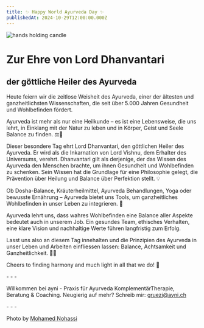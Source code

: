 ```yaml
---
title: ✨ Happy World Ayurveda Day ✨
publishedAt: 2024-10-29T12:00:00.000Z
---
```

![hands holding candle](/images/29_dhanvantari.webp "Hand holding a candle for Dhantera")

# Zur Ehre von Lord Dhanvantari

## der göttliche Heiler des Ayurveda

Heute feiern wir die zeitlose Weisheit des Ayurveda, einer der ältesten und ganzheitlichsten Wissenschaften, die seit über 5.000 Jahren Gesundheit und Wohlbefinden fördert. 

Ayurveda ist mehr als nur eine Heilkunde – es ist eine Lebensweise, die uns lehrt, in Einklang mit der Natur zu leben und in Körper, Geist und Seele Balance zu finden. ⚖️🌱

Dieser besondere Tag ehrt Lord Dhanvantari, den göttlichen Heiler des Ayurveda. Er wird als die Inkarnation von Lord Vishnu, dem Erhalter des Universums, verehrt. Dhanvantari gilt als derjenige, der das Wissen des Ayurveda den Menschen brachte, um ihnen Gesundheit und Wohlbefinden zu schenken. Sein Wissen hat die Grundlage für eine Philosophie gelegt, die Prävention über Heilung und Balance über Perfektion stellt. 💡

Ob Dosha-Balance, Kräuterheilmittel, Ayurveda Behandlungen, Yoga oder bewusste Ernährung – Ayurveda bietet uns Tools, um ganzheitliches Wohlbefinden in unser Leben zu integrieren. 🌸

Ayurveda lehrt uns, dass wahres Wohlbefinden eine Balance aller Aspekte bedeutet auch in unserem Job. Ein gesundes Team, ethisches Verhalten, eine klare Vision und nachhaltige Werte führen langfristig zum Erfolg.

Lasst uns also an diesem Tag innehalten und die Prinzipien des Ayurveda in unser Leben und Arbeiten einfliessen lassen: Balance, Achtsamkeit und Ganzheitlichkeit. 💚✨

Cheers to finding harmony and much light in all that we do! 🍃

\- - -

Willkommen bei ayni - Praxis für Ayurveda KomplementärTherapie, Beratung & Coaching. Neugierig auf mehr? Schreib mir: gruezi@ayni.ch

\- - -

Photo by [Mohamed Nohassi ](https://unsplash.com/photos/silhouette-of-person-standing-on-rock-surrounded-by-body-of-water-odxB5oIG_iA)[](https://unsplash.com/photos/silhouette-of-person-standing-on-rock-surrounded-by-body-of-water-odxB5oIG_iA)
